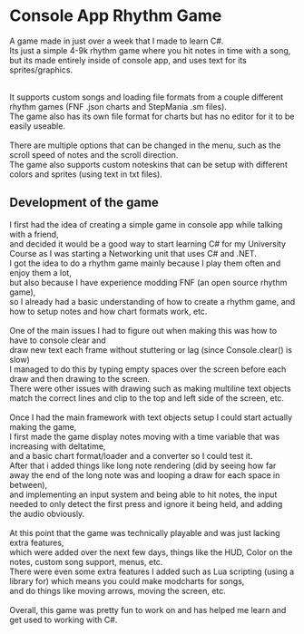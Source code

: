 # Console App Rhythm Game
A game made in just over a week that I made to learn C#. <br />
Its just a simple 4-9k rhythm game where you hit notes in time with a song, <br />
but its made entirely inside of console app, and uses text for its sprites/graphics. <br />

 <br />
It supports custom songs and loading file formats from a couple different rhythm games (FNF .json charts and StepMania .sm files). <br />
The game also has its own file format for charts but has no editor for it to be easily useable. <br />

<br />
There are multiple options that can be changed in the menu, such as the scroll speed of notes and the scroll direction. <br />
The game also supports custom noteskins that can be setup with different colors and sprites (using text in txt files). <br />

## Development of the game
I first had the idea of creating a simple game in console app while talking with a friend, <br />
and decided it would be a good way to start learning C# for my University Course as I was starting a Networking unit that uses C# and .NET. <br />
I got the idea to do a rhythm game mainly because I play them often and enjoy them a lot, <br /> but also because I have experience modding FNF (an open source rhythm game), <br />
so I already had a basic understanding of how to create a rhythm game, and how to setup notes and how chart formats work, etc. <br />
<br />
One of the main issues I had to figure out when making this was how to have to console clear and <br /> draw new text each frame without stuttering or lag (since Console.clear() is slow) <br />
I managed to do this by typing empty spaces over the screen before each draw and then drawing to the screen. <br /> 
There were other issues with drawing such as making multiline text objects match the correct lines and clip to the top and left side of the screen, etc. <br /> 
<br /> 
Once I had the main framework with text objects setup I could start actually making the game, <br />
I first made the game display notes moving with a time variable that was increasing with deltatime, <br /> 
and a basic chart format/loader and a converter so I could test it. <br /> 
After that i added things like long note rendering (did by seeing how far away the end of the long note was and looping a draw for each space in between), <br />
and implementing an input system and being able to hit notes, the input needed to only detect the first press and ignore it being held, and adding the audio obviously. <br />
<br />
At this point that the game was technically playable and was just lacking extra features, <br /> 
which were added over the next few days, things like the HUD, Color on the notes, custom song support, menus, etc. <br />
There were even some extra features I added such as Lua scripting (using a library for) which means you could make modcharts for songs, <br /> 
and do things like moving arrows, moving the screen, etc. <br /> 
<br /> 
Overall, this game was pretty fun to work on and has helped me learn and get used to working with C#.
